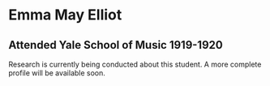 # Emma May Elliot
## Attended Yale School of Music 1919-1920

Research is currently being conducted about this student. A more complete profile will be available soon.
